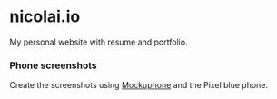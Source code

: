 # nicolai.io

My personal website with resume and portfolio.

### Phone screenshots

Create the screenshots using [Mockuphone](https://mockuphone.com/googlepixelreallyblue) and the Pixel blue phone.